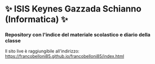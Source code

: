 # ✨ ISIS Keynes Gazzada Schianno (Informatica) ✨ 

### Repository con l'indice del materiale scolastico e diario della classe

Il sito live è raggiungibile all'indirizzo: https://francobelloni85.github.io/francobelloni85/index.html


<!--
**francobelloni85/francobelloni85** is a ✨ _special_ ✨ repository because its `README.md` (this file) appears on your GitHub profile.

Here are some ideas to get you started:

- 🔭 I’m currently working on ...
- 🌱 I’m currently learning ...
- 👯 I’m looking to collaborate on ...
- 🤔 I’m looking for help with ...
- 💬 Ask me about ...
- 📫 How to reach me: ...
- 😄 Pronouns: ...
- ⚡ Fun fact: ...
-->
